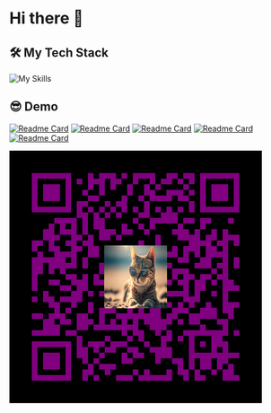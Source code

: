 # Hi there 👋

## 🛠️ My Tech Stack

![My Skills](https://skillicons.dev/icons?i=git,html,css,tailwindcss,js,ts,react,nextjs,vue,svelte,nodejs,express,electron,python,fastapi,go,cs,dotnet,php,laravel,lua,bash,graphql,nginx,mysql,postgres,redis,mongodb,rabbitmq,kafka,ansible,grafana,prometheus,docker,aws,md,vscode,notion,obsidian&theme=dark&perline=6)

## 😎 Demo

[![Readme Card](https://github-readme-stats.vercel.app/api/pin/?username=evanhongo&repo=react-custom-component)](https://github.com/evanhongo/react-custom-component)
[![Readme Card](https://github-readme-stats.vercel.app/api/pin/?username=evanhongo&repo=powerful-meowbot)](https://github.com/evanhongo/powerful-meowbot)
[![Readme Card](https://github-readme-stats.vercel.app/api/pin/?username=evanhongo&repo=ansible-playbook)](https://github.com/evanhongo/ansible-playbook)
[![Readme Card](https://github-readme-stats.vercel.app/api/pin/?username=evanhongo&repo=cz-github-convention)](https://github.com/evanhongo/cz-github-convention)
[![Readme Card](https://github-readme-stats.vercel.app/api/pin/?username=evanhongo&repo=distributed-tracing-demo)](https://github.com/evanhongo/distributed-tracing-demo)

![img](./notebook.png)